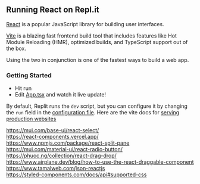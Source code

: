 ## Running React on Repl.it

[React](https://reactjs.org/) is a popular JavaScript library for building user interfaces.

[Vite](https://vitejs.dev/) is a blazing fast frontend build tool that includes features like Hot Module Reloading (HMR), optimized builds, and TypeScript support out of the box.

Using the two in conjunction is one of the fastest ways to build a web app.

### Getting Started
- Hit run
- Edit [App.tsx](#src/App.tsx) and watch it live update!

By default, Replit runs the `dev` script, but you can configure it by changing the `run` field in the [configuration file](#.replit). Here are the vite docs for [serving production websites](https://vitejs.dev/guide/build.html)

https://mui.com/base-ui/react-select/  
https://react-components.vercel.app/  
https://www.npmjs.com/package/react-split-pane   
https://mui.com/material-ui/react-radio-button/  
https://phuoc.ng/collection/react-drag-drop/  
https://www.airplane.dev/blog/how-to-use-the-react-draggable-component  
https://www.tamalweb.com/json-reactjs  
https://styled-components.com/docs/api#supported-css  

